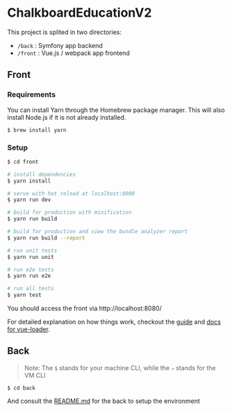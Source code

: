 # ChalkboardEducationV2

This project is splited in two directories:

- `/back` : Symfony app backend
- `/front` : Vue.js / webpack app frontend

## Front

### Requirements

You can install Yarn through the Homebrew package manager. This will also install Node.js if it is not already installed.

    $ brew install yarn

### Setup

``` bash
$ cd front

# install dependencies
$ yarn install

# serve with hot reload at localhost:8080
$ yarn run dev

# build for production with minification
$ yarn run build

# build for production and view the bundle analyzer report
$ yarn run build --report

# run unit tests
$ yarn run unit

# run e2e tests
$ yarn run e2e

# run all tests
$ yarn test
```

You should access the front via http://localhost:8080/

For detailed explanation on how things work, checkout the [guide](http://vuejs-templates.github.io/webpack/) and [docs for vue-loader](http://vuejs.github.io/vue-loader).

## Back

> Note: The `$` stands for your machine CLI, while the `⇒` stands for the VM CLI

    $ cd back

And consult the [README.md](back/README.md) for the back to setup the environment
